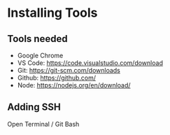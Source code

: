 # Installing Tools

## Tools needed

- Google Chrome
- VS Code: https://code.visualstudio.com/download
- Git: https://git-scm.com/downloads
- Github: https://github.com/
- Node: https://nodejs.org/en/download/

## Adding SSH

Open Terminal / Git Bash
